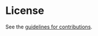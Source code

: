 # License

See the
[guidelines for contributions](https://github.com/Janfred/draft-rieckers-radext-rfc6614bis/blob/main/CONTRIBUTING.md).
